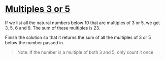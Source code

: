 # [Multiples 3 or 5](https://www.codewars.com/kata/multiples-of-3-or-5/train/python)

If we list all the natural numbers below 10 that are multiples of 3 or 5, we get 3, 5, 6 and 9. The sum of these multiples is 23.

Finish the solution so that it returns the sum of all the multiples of 3 or 5 below the number passed in.

>Note: If the number is a multiple of both 3 and 5, only count it once.
